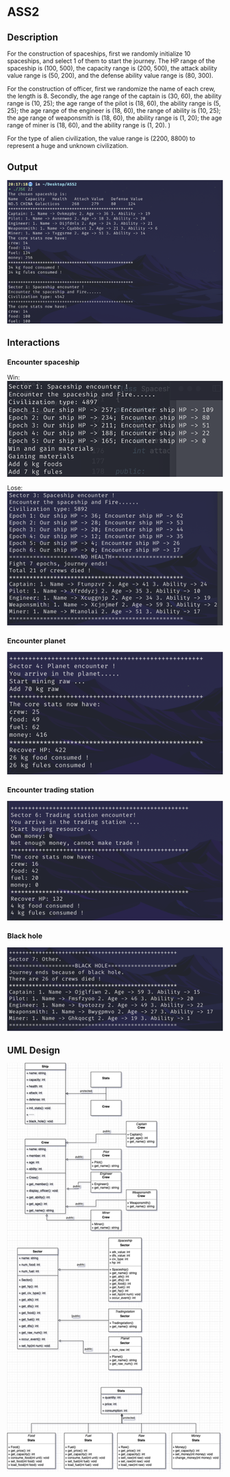 # ASS2

## Description

For the construction of spaceships, first we randomly initialize 10 spaceships, and select 1 of them to start the journey. The HP range of the spaceship is (100, 500), the capacity range is (200, 500), the attack ability value range is (50, 200), and the defense ability value range is (80, 300).

For the construction of officer, first we randomize the name of each crew, the length is 8. Secondly, the age range of the captain is (30, 60), the ability range is (10, 25); the age range of the pilot is (18, 60), the ability range is (5, 25); the age range of the engineer is (18, 60), the range of ability is (10, 25); the age range of weaponsmith is (18, 60), the ability range is (1, 20); the age range of miner is (18, 60), and the ability range is (1, 20). )

For the type of alien civilization, the value range is (2200, 8800) to represent a huge and unknown civilization.

## Output
![](out.png)

## Interactions
### Encounter spaceship
Win:
![](sp-1.png)

Lose:
![](sp-2.png)

### Encounter planet
![](pa.png)

### Encounter trading station
![](ts.png)

### Black hole
![](bh.png)



## UML Design
![](d.png)